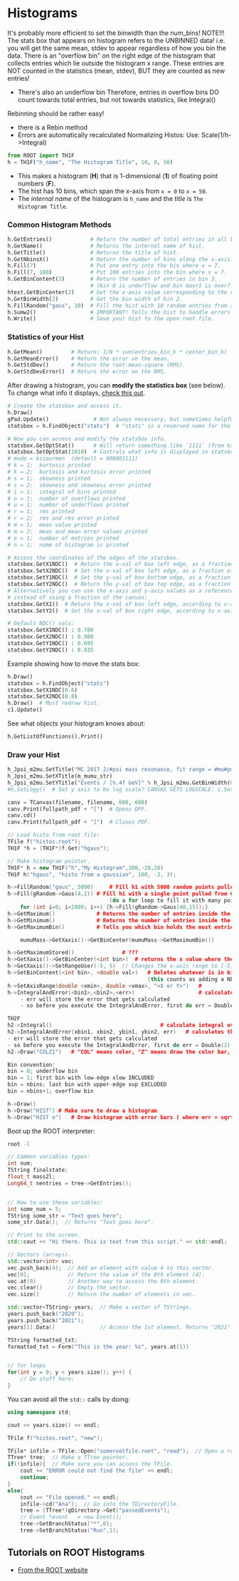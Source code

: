 # Histograms

It's probably more efficient to set the binwidth than the num_bins!
NOTE!!!
The stats box that appears on histogram refers to the UNBINNED data!
i.e. you will get the same mean, stdev to appear 
regardless of how you bin the data.
There is an "overflow bin" on the right edge of the histogram that collects entries which lie outside the 
histogram x range. These entries are NOT counted in the statistics (mean, stdev), BUT they are counted
as new entries!
- There's also an underflow bin
Therefore, entries in overflow bins DO count towards total entries, but not towards statistics, like Integral()

Rebinning should be rather easy! 
- there is a Rebin method
- Errors are automatically recalculated
Normalizing Histos:
Use: Scale(1/h->Integral)

```python
from ROOT import TH1F
h = TH1F("h_name", "The Histogram Title", 10, 0, 50)
```

- This makes a histogram (**H**) that is 1-dimensional (**1**) of floating point numbers (**F**).
- The hist has 10 bins, which span the x-axis from `x = 0` to `x = 50`. 
- The _internal name_ of the histogram is `h_name` and the _title_ is `The Histogram Title`.

### Common Histogram Methods

```python
h.GetEntries()            # Return the number of total entries in all bins.
h.GetName()               # Returns the internal name of hist.
h.GetTitle()              # Returns the title of hist.
h.GetNbinsX()             # Return the number of bins along the x-axis.
h.Fill(7)                 # Put one entry into the bin where x = 7.
h.Fill(7, 100)            # Put 100 entries into the bin where x = 7.
h.GetBinContent(3)        # Return the number of entries in bin 3.
                          # (bin 0 is underflow and bin max+1 is overflow)
htest.GetBinCenter(2)     # Get the x-axis value corresponding to the center of bin 2.
h.GetBinWidth(2)          # Get the bin width of bin 2.
h.FillRandom("gaus", 10)  # Fill the hist with 10 random entries from a gaus distribution.
h.Sumw2()                 # IMPORTANT! Tells the hist to handle errors using sum(weights^2).
h.Write()                 # Save your hist to the open root file.
```

### Statistics of your Hist

```python
h.GetMean()         # Return: 1/N * sum(entries_bin_k * center_bin_k)
h.GetMeanError()    # Return the error on the mean.
h.GetStdDev()       # Return the root-mean-square (RMS).
h.GetStdDevError()  # Return the error on the RMS.
```

After drawing a histogram, you can **modify the statistics box** (see below).
To change what info it displays, [check this out](https://root.cern.ch/root/htmldoc/guides/users-guide/Histograms.html#statistics-display).

```python
# Create the statsbox and access it.
h.Draw()
gPad.Update()              # Not always necessary, but sometimes helpful.
statsbox = h.FindObject("stats")  # "stats" is a reserved name for the stats box.

# Now you can access and modify the statsbox info.
statsbox.GetOptStat()      # Will return something like `1111` (from ksiourmen).
statsbox.SetOptStat(1010)  # Controls what info is displayed in statsbox.
# mode = ksiourmen  (default = 000001111)
# k = 1;  kurtosis printed
# k = 2;  kurtosis and kurtosis error printed
# s = 1;  skewness printed
# s = 2;  skewness and skewness error printed
# i = 1;  integral of bins printed
# o = 1;  number of overflows printed
# u = 1;  number of underflows printed
# r = 1;  rms printed
# r = 2;  rms and rms error printed
# m = 1;  mean value printed
# m = 2;  mean and mean error values printed
# e = 1;  number of entries printed
# n = 1;  name of histogram is printed

# Access the coordinates of the edges of the statsbox.
statsbox.GetX1NDC()  # Return the x-val of box left edge, as a fraction of canvas width.
statsbox.SetX2NDC()  # Set the x-val of box left edge, as a fraction of canvas width.
statsbox.SetY1NDC()  # Set the y-val of box bottom edge, as a fraction of canvas height.
statsbox.GetY2NDC()  # Return the y-val of box top edge, as a fraction of canvas height.
# Alternatively you can use the x-axis and y-axis values as a reference,
# instead of using a fraction of the canvas:
statsbox.GetX1()  # Return the x-val of box left edge, according to x-axis scale.
statsbox.SetY2()  # Set the x-val of box right edge, according to x-axis scale.

# Default NDC() vals:
statsbox.GetX1NDC() : 0.780
statsbox.GetX2NDC() : 0.980
statsbox.GetY1NDC() : 0.695
statsbox.GetY2NDC() : 0.935
```

Example showing how to move the stats box:

```python
h.Draw()
statsbox = h.FindObject("stats")
statsbox.SetX1NDC(0.6)
statsbox.SetX2NDC(0.8)
h.Draw()  # Must redraw hist.
c1.Update()
```

See what objects your histogram knows about:

```python
h.GetListOfFunctions().Print()
```

### Draw your Hist

```python
h_Jpsi_m2mu.SetTitle("MC 2017 J/#psi mass resonance, fit range = #mu#pm%.1f#sigma"%num_sigmas)
h_Jpsi_m2mu.SetXTitle(m_mumu_str)
h_Jpsi_m2mu.SetYTitle("Events / [%.4f GeV]" % h_Jpsi_m2mu.GetBinWidth(0) )
#h.SetLogy()  # Set y axis to be log scale? CANVAS SETS LOGSCALE: c.SetLogy(True)

canv = TCanvas(filename, filename, 600, 600)
canv.Print(fullpath_pdf + "[")  # Opens DPF.
canv.cd()
canv.Print(fullpath_pdf + "]")  # Closes PDF.

```

```c++
// Load histo from root file:
TFile f("histos.root");
TH1F *h = (TH1F*)f.Get("hgaus");

// Make histogram pointer.
TH1F* h = new TH1F("h","My Histogram",100,-20,20)
TH1F h("hgaus", "histo from a gaussian", 100, -3, 3);

h->FillRandom("gaus", 5000)		# Fill h1 with 5000 random points pulled from Gaussian Distribution
h->Fill(gRandom->Gaus(4,2))	# Fill h1 with a single point pulled from Gaussian with mu=4, sigma=2
								(do a for loop to fill it with many points)
	for (int i=0; i<1000; i++) {h->Fill(gRandom->Gaus(40,15));}
h->GetMaximum()				# Returns the number of entries inside the bin which holds the most entries
h->GetMinimum()				# Returns the number of entries inside the bin which holds the fewest entries
h->GetMaximumBin()			# Tells you which bin holds the most entries; Returns the bin number(not x value of bin!)

	mumuMass->GetXaxis()->GetBinCenter(mumuMass->GetMaximumBin())		# returns most-probable value of histo

h->GetMaximumStored()				# ???
h->GetXaxis()->GetBinCenter(<int bin>)	# returns the x value where the center of bin is located
h->GetXaxis()->SetRangeUser(-5, 5)  // Changes the x-axis range to [-5, 5].
h->SetBinContent(<int bin>, <double val>)	# Deletes whatever is in bin number bin, and fills it with value val
											(this counts as adding a NEW entry!)
h->SetAxisRange(double <xmin>, double <xmax>, "<X or Y>") 	# 
h->IntegralAndError(<bin1>,<bin2>,<err>)					# calculates the integral 
    - err will store the error that gets calculated
    - so before you execute the IntegralAndError, first do err = Double(2) to create the err variable 

TH2F
h2->Integral()									# calculate integral over ALL bins
h2->IntegralAndError(xbin1, xbin2, ybin1, ybin2, err)	# calculates the integral over square region, specified by bins
- err will store the error that gets calculated
- so before you execute the IntegralAndError, first do err = Double(2) to create the err variable 
h2->Draw("COLZ1")	# "COL" means color, "Z" means draw the color bar, "1" makes all cells<=0 white!

Bin convention:
bin = 0; underflow bin
bin = 1; first bin with low-edge xlow INCLUDED
bin = nbins; last bin with upper-edge xup EXCLUDED
bin = nbins+1; overflow bin

h->Draw()
h->Draw("HIST")	# Make sure to draw a histogram
h->Draw("HIST e")	# Draw histogram with error bars ( where err = sqrt(num_entries_in_bin) )
```

Boot up the ROOT interpreter:
```bash
root -l
```

```c++
// Common variables types:
int num;
TString finalstate;
float_t mass2l;
Long64_t nentries = tree->GetEntries();


// How to use these variables:
int some_num = 5;
TString some_str = "Text goes here";
some_str.Data();  // Returns "Text goes here".

// Print to the screen.
std::cout << "Hi there. This is text from this script." << std::endl;

// Vectors (arrays).
std::vector<int> vec;
vec.push_back(4);  // Add an element with value 4 to this vector. 
vec[0];            // Return the value of the 0th element (4). 
vec.at(0)          // Another way to access the 0th element.
vec.clear()        // Empty the vector.
vec.size()         // Return the number of elements in vec.

std::vector<TString> years;  // Make a vector of TStrings.
years.push_back("2020");
years.push_back("2021");
years[1].Data()              // Access the 1st element. Returns "2021".

TString formatted_txt;
formatted_txt = Form("This is the year: %s", years.at(1))


// for loops
for(int y = 0; y < years.size(); y++) {
    // Do stuff here;
}
```

You can avoid all the `std::` calls by doing:
```c++
using namespace std;

cout << years.size() << endl;
```

```c++
TFile f("histos.root", "new");

TFile* infile = TFile::Open("somerootfile.root", "read");  // Open a root file.
TTree* tree;  // Make a TTree pointer.
if(!infile){  // Make sure you can access the TFile. 
    cout << "ERROR could not find the file" << endl;
    continue;
}
else{
    cout << "File opened." << endl;
    infile->cd("Ana");  // Go into the TDirectoryFile.
    tree = (TTree*)gDirectory->Get("passedEvents");
    // Event *event   = new Event();
    tree->SetBranchStatus("*",0);
    tree->SetBranchStatus("Run",1);     

```

## Tutorials on ROOT Histograms

- [From the ROOT website](https://root.cern/manual/histograms/)